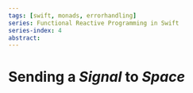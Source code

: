 ```yaml
---
tags: [swift, monads, errorhandling]
series: Functional Reactive Programming in Swift
series-index: 4
abstract:
---
```


# Sending a _Signal_ to _Space_
